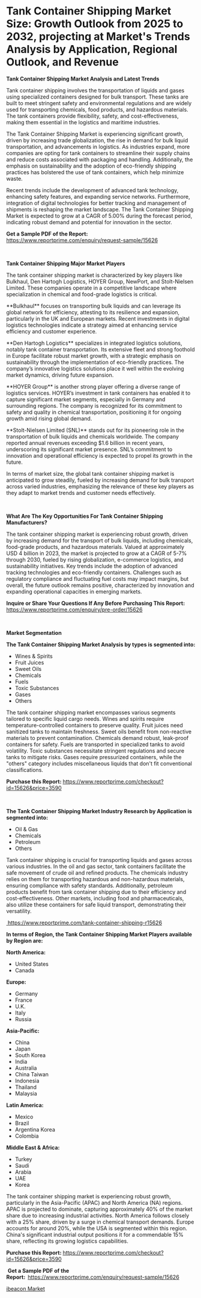 <p><h1>Tank Container Shipping Market Size: Growth Outlook from 2025 to 2032, projecting at Market's Trends Analysis by Application, Regional Outlook, and Revenue</h1></p><p><strong>Tank Container Shipping Market Analysis and Latest Trends</strong></p>
<p><p>Tank container shipping involves the transportation of liquids and gases using specialized containers designed for bulk transport. These tanks are built to meet stringent safety and environmental regulations and are widely used for transporting chemicals, food products, and hazardous materials. The tank containers provide flexibility, safety, and cost-effectiveness, making them essential in the logistics and maritime industries.</p><p>The Tank Container Shipping Market is experiencing significant growth, driven by increasing trade globalization, the rise in demand for bulk liquid transportation, and advancements in logistics. As industries expand, more companies are opting for tank containers to streamline their supply chains and reduce costs associated with packaging and handling. Additionally, the emphasis on sustainability and the adoption of eco-friendly shipping practices has bolstered the use of tank containers, which help minimize waste.</p><p>Recent trends include the development of advanced tank technology, enhancing safety features, and expanding service networks. Furthermore, integration of digital technologies for better tracking and management of shipments is reshaping the market landscape. The Tank Container Shipping Market is expected to grow at a CAGR of 5.00% during the forecast period, indicating robust demand and potential for innovation in the sector.</p></p>
<p><strong>Get a Sample PDF of the Report:&nbsp;</strong> <a href="https://www.reportprime.com/enquiry/request-sample/15626?utm_campaign=1789&utm_medium=2&utm_source=Github&utm_content=ia&utm_term=20032025&utm_id=tank-container-shipping">https://www.reportprime.com/enquiry/request-sample/15626</a></p>
<p>&nbsp;</p>
<p><strong>Tank Container Shipping Major Market Players</strong></p>
<p><p>The tank container shipping market is characterized by key players like Bulkhaul, Den Hartogh Logistics, HOYER Group, NewPort, and Stolt-Nielsen Limited. These companies operate in a competitive landscape where specialization in chemical and food-grade logistics is critical.</p><p>**Bulkhaul** focuses on transporting bulk liquids and can leverage its global network for efficiency, attesting to its resilience and expansion, particularly in the UK and European markets. Recent investments in digital logistics technologies indicate a strategy aimed at enhancing service efficiency and customer experience.</p><p>**Den Hartogh Logistics** specializes in integrated logistics solutions, notably tank container transportation. Its extensive fleet and strong foothold in Europe facilitate robust market growth, with a strategic emphasis on sustainability through the implementation of eco-friendly practices. The company’s innovative logistics solutions place it well within the evolving market dynamics, driving future expansion.</p><p>**HOYER Group** is another strong player offering a diverse range of logistics services. HOYER’s investment in tank containers has enabled it to capture significant market segments, especially in Germany and surrounding regions. The company is recognized for its commitment to safety and quality in chemical transportation, positioning it for ongoing growth amid rising global demand.</p><p>**Stolt-Nielsen Limited (SNL)** stands out for its pioneering role in the transportation of bulk liquids and chemicals worldwide. The company reported annual revenues exceeding $1.6 billion in recent years, underscoring its significant market presence. SNL’s commitment to innovation and operational efficiency is expected to propel its growth in the future.</p><p>In terms of market size, the global tank container shipping market is anticipated to grow steadily, fueled by increasing demand for bulk transport across varied industries, emphasizing the relevance of these key players as they adapt to market trends and customer needs effectively.</p></p>
<p>&nbsp;</p>
<p><strong>What Are The Key Opportunities For Tank Container Shipping Manufacturers?</strong></p>
<p><p>The tank container shipping market is experiencing robust growth, driven by increasing demand for the transport of bulk liquids, including chemicals, food-grade products, and hazardous materials. Valued at approximately USD 4 billion in 2023, the market is projected to grow at a CAGR of 5-7% through 2030, fueled by rising globalization, e-commerce logistics, and sustainability initiatives. Key trends include the adoption of advanced tracking technologies and eco-friendly containers. Challenges such as regulatory compliance and fluctuating fuel costs may impact margins, but overall, the future outlook remains positive, characterized by innovation and expanding operational capacities in emerging markets.</p></p>
<p><strong>Inquire or Share Your Questions If Any Before Purchasing This Report:</strong> <a href="https://www.reportprime.com/enquiry/pre-order/15626?utm_campaign=1789&utm_medium=2&utm_source=Github&utm_content=ia&utm_term=20032025&utm_id=tank-container-shipping">https://www.reportprime.com/enquiry/pre-order/15626</a></p>
<p>&nbsp;</p>
<p><strong>Market Segmentation</strong></p>
<p><strong>The Tank Container Shipping Market Analysis by types is segmented into:</strong></p>
<p><ul><li>Wines & Spirits</li><li>Fruit Juices</li><li>Sweet Oils</li><li>Chemicals</li><li>Fuels</li><li>Toxic Substances</li><li>Gases</li><li>Others</li></ul></p>
<p><p>The tank container shipping market encompasses various segments tailored to specific liquid cargo needs. Wines and spirits require temperature-controlled containers to preserve quality. Fruit juices need sanitized tanks to maintain freshness. Sweet oils benefit from non-reactive materials to prevent contamination. Chemicals demand robust, leak-proof containers for safety. Fuels are transported in specialized tanks to avoid volatility. Toxic substances necessitate stringent regulations and secure tanks to mitigate risks. Gases require pressurized containers, while the "others" category includes miscellaneous liquids that don't fit conventional classifications.</p></p>
<p><strong>Purchase this Report:&nbsp;</strong><a href="https://www.reportprime.com/checkout?id=15626&price=3590&utm_campaign=1789&utm_medium=2&utm_source=Github&utm_content=ia&utm_term=20032025&utm_id=tank-container-shipping">https://www.reportprime.com/checkout?id=15626&price=3590</a></p>
<p>&nbsp;</p>
<p><strong>The Tank Container Shipping Market Industry Research by Application is segmented into:</strong></p>
<p><ul><li>Oil & Gas</li><li>Chemicals</li><li>Petroleum</li><li>Others</li></ul></p>
<p><p>Tank container shipping is crucial for transporting liquids and gases across various industries. In the oil and gas sector, tank containers facilitate the safe movement of crude oil and refined products. The chemicals industry relies on them for transporting hazardous and non-hazardous materials, ensuring compliance with safety standards. Additionally, petroleum products benefit from tank container shipping due to their efficiency and cost-effectiveness. Other markets, including food and pharmaceuticals, also utilize these containers for safe liquid transport, demonstrating their versatility.</p></p>
<p><a href="https://www.reportprime.com/tank-container-shipping-r15626?utm_campaign=1789&utm_medium=2&utm_source=Github&utm_content=ia&utm_term=20032025&utm_id=tank-container-shipping">&nbsp;https://www.reportprime.com/tank-container-shipping-r15626</a></p>
<p><strong>In terms of Region, the Tank Container Shipping Market Players available by Region are:</strong></p>
<p>
    <p> <strong> North America: </strong>
        <ul>
            <li>United States</li>
            <li>Canada</li>
        </ul>
        </p> 
    <p> <strong> Europe: </strong>
        <ul>
            <li>Germany</li>
            <li>France</li>
            <li>U.K.</li>
            <li>Italy</li>
            <li>Russia</li>
        </ul>
        </p> 
    <p> <strong> Asia-Pacific: </strong>
        <ul>
            <li>China</li>
            <li>Japan</li>
            <li>South Korea</li>
            <li>India</li>
            <li>Australia</li>
            <li>China Taiwan</li>
            <li>Indonesia</li>
            <li>Thailand</li>
            <li>Malaysia</li>
        </ul>
        </p> 
    <p> <strong> Latin America: </strong>
        <ul>
            <li>Mexico</li>
            <li>Brazil</li>
            <li>Argentina Korea</li>
            <li>Colombia</li>
        </ul>
        </p> 
    <p> <strong> Middle East & Africa: </strong>
        <ul>
            <li>Turkey</li>
            <li>Saudi</li>
            <li>Arabia</li>
            <li>UAE</li>
            <li>Korea</li>
        </ul>
    </p>
    </p>
<p><p>The tank container shipping market is experiencing robust growth, particularly in the Asia-Pacific (APAC) and North America (NA) regions. APAC is projected to dominate, capturing approximately 40% of the market share due to increasing industrial activities. North America follows closely with a 25% share, driven by a surge in chemical transport demands. Europe accounts for around 20%, while the USA is segmented within this region. China's significant industrial output positions it for a commendable 15% share, reflecting its growing logistics capabilities.</p></p>
<p><strong>Purchase this Report: </strong><a href="https://www.reportprime.com/checkout?id=15626&price=3590&utm_campaign=1789&utm_medium=2&utm_source=Github&utm_content=ia&utm_term=20032025&utm_id=tank-container-shipping">https://www.reportprime.com/checkout?id=15626&price=3590</a></p>
<p>&nbsp;<strong>Get a Sample PDF of the Report:&nbsp;&nbsp;</strong><a href="https://www.reportprime.com/enquiry/request-sample/15626?utm_campaign=1789&utm_medium=2&utm_source=Github&utm_content=ia&utm_term=20032025&utm_id=tank-container-shipping">https://www.reportprime.com/enquiry/request-sample/15626</a></p>
<p><strong></strong></p>
<p><p><a href="https://github.com/lonanweaseh4/Market-Research-Report-List-1/blob/main/ibeacon-market.md?utm_campaign=1789&utm_medium=2&utm_source=Github&utm_content=ia&utm_term=20032025&utm_id=tank-container-shipping">ibeacon Market</a></p></p>